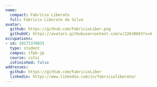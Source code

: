 ```yaml
---
name:
  compact: Fabrício Liberato
  full: Fabricio Liberato da Silva
avatar:
  github: https://github.com/FabricioLiber.png
  githubUC: https://avatars.githubusercontent.com/u/22638603?v=4
occupations:
- id: 20171370033
  type: student
  campus: ifpb-jp
  course: cstsi
  isFinished: false
addresses:
  github: https://github.com/FabricioLiber
  linkedin: https://www.linkedin.com/in/fabricioliberato/
---
```

